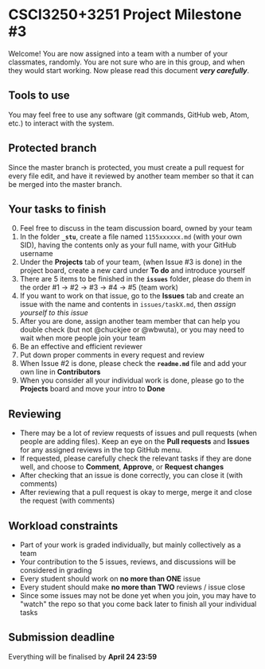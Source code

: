 # CSCI3250+3251 Project Milestone #3

Welcome! You are now assigned into a team with a number of your classmates, randomly. You are not sure who are in this group, and when they would start working. Now please read this document ***very carefully***.

## Tools to use
You may feel free to use any software (git commands, GitHub web, Atom, etc.) to interact with the system.

## Protected branch
Since the master branch is protected, you must create a pull request for every file edit, and have it reviewed by another team member so that it can be merged into the master branch.

## Your tasks to finish
0. Feel free to discuss in the team discussion board, owned by your team
1. In the folder **`_stu`**, create a file named `1155xxxxxx.md` (with your own SID), having the contents only as your full name, with your GitHub username
2. Under the **Projects** tab of your team, (when Issue #3 is done) in the project board, create a new card under **To do** and introduce yourself
3. There are 5 items to be finished in the **`issues`** folder, please do them in the order #1 -> #2 -> #3 -> #4 -> #5 (team work)
4. If you want to work on that issue, go to the **Issues** tab and create an issue with the name and contents in `issues/taskX.md`, then *assign yourself to this issue*
5. After you are done, assign another team member that can help you double check (but not @chuckjee or @wbwuta), or you may need to wait when more people join your team
6. Be an effective and efficient reviewer
7. Put down proper comments in every request and review
8. When Issue #2 is done, please check the **`readme.md`** file and add your own line in **Contributors**
9. When you consider all your individual work is done, please go to the **Projects** board and move your intro to **Done**

## Reviewing
- There may be a lot of review requests of issues and pull requests (when people are adding files). Keep an eye on the **Pull requests** and **Issues** for any assigned reviews in the top GitHub menu.
- If requested, please carefully check the relevant tasks if they are done well, and choose to **Comment**, **Approve**, or **Request changes**
- After checking that an issue is done correctly, you can close it (with comments)
- After reviewing that a pull request is okay to merge, merge it and close the request (with comments)

## Workload constraints
- Part of your work is graded individually, but mainly collectively as a team
- Your contribution to the 5 issues, reviews, and discussions will be considered in grading
- Every student should work on **no more than ONE** issue
- Every student should make **no more than TWO** reviews / issue close
- Since some issues may not be done yet when you join, you may have to "watch" the repo so that you come back later to finish all your individual tasks

## Submission deadline
Everything will be finalised by **April 24 23:59**
